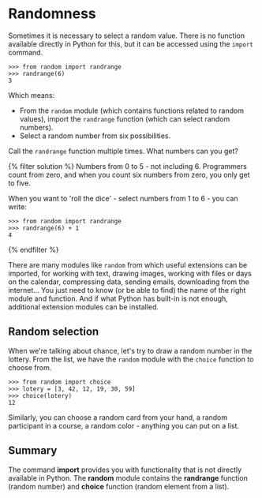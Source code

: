 # Randomness

Sometimes it is necessary to select a random value. There is no function available directly in Python for this, but it can be accessed using the `import` command.

```pycon
>>> from random import randrange
>>> randrange(6)
3
```
Which means:
* From the `random` module (which contains functions related to random values), import the `randrange` function (which can select random numbers).
* Select a random number from six possibilities.

Call the `randrange` function multiple times. What numbers can you get?


{% filter solution %}
Numbers from 0 to 5 - not including 6.
Programmers count from zero, and when you count six numbers from zero,
you only get to five.

When you want to 'roll the dice' - select numbers from 1 to 6 - you can write:
```pycon
>>> from random import randrange
>>> randrange(6) + 1
4
```
{% endfilter %}

There are many modules like `random` from which useful extensions can be imported, for working with text, drawing images, working with files or days on the calendar, compressing data, sending emails, downloading from the internet... You just need to know (or be able to find) the name of the right module and function. And if what Python has built-in is not enough, additional extension modules can be installed.

## Random selection

When we're talking about chance, let's try to draw a random number in the lottery. From the list, we have the `random` module with the `choice` function to choose from.
```pycon
>>> from random import choice
>>> lotery = [3, 42, 12, 19, 30, 59]
>>> choice(lotery)
12
```

Similarly, you can choose a random card from your hand, a random participant in a course, a random color - anything you can put on a list.

## Summary

The command **import** provides you with functionality that is not directly available in Python.
The **random** module contains the **randrange** function (random number) and **choice** function (random element from a list).
